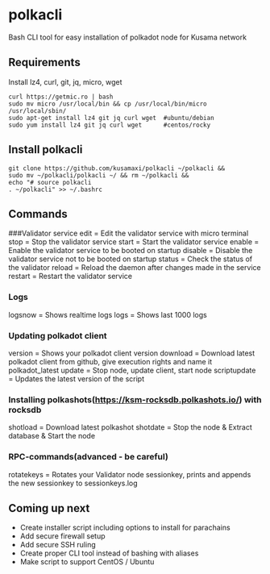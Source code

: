 # polkacli
Bash CLI tool for easy installation of polkadot node for Kusama network

## Requirements
Install lz4, curl, git, jq, micro, wget
```
curl https://getmic.ro | bash
sudo mv micro /usr/local/bin && cp /usr/local/bin/micro /usr/local/sbin/
sudo apt-get install lz4 git jq curl wget  #ubuntu/debian
sudo yum install lz4 git jq curl wget      #centos/rocky
```

## Install polkacli
```
git clone https://github.com/kusamaxi/polkacli ~/polkacli && 
sudo mv ~/polkacli/polkacli ~/ && rm ~/polkacli &&
echo "# source polkacli
. ~/polkacli" >> ~/.bashrc
```

## Commands
###Validator service
edit = Edit the validator service with micro terminal
stop = Stop the validator service
start = Start the validator service
enable = Enable the validator service to be booted on startup
disable = Disable the validator service not to be booted on startup
status = Check the status of the validator
reload = Reload the daemon after changes made in the service
restart = Restart the validator service

### Logs
logsnow = Shows realtime logs
logs = Shows last 1000 logs

### Updating polkadot client
version = Shows your polkadot client version
download = Download latest polkadot client from github, give execution rights and name it polkadot_latest
update = Stop node, update client, start node
scriptupdate = Updates the latest version of the script

### Installing polkashots(https://ksm-rocksdb.polkashots.io/) with rocksdb
shotload = Download latest polkashot
shotdate = Stop the node & Extract database & Start the node 

### RPC-commands(advanced - be careful)
rotatekeys = Rotates your Validator node sessionkey, prints and appends the new sessionkey to sessionkeys.log

## Coming up next
- Create installer script including options to install for parachains
- Add secure firewall setup
- Add secure SSH ruling
- Create proper CLI tool instead of bashing with aliases
- Make script to support CentOS / Ubuntu
